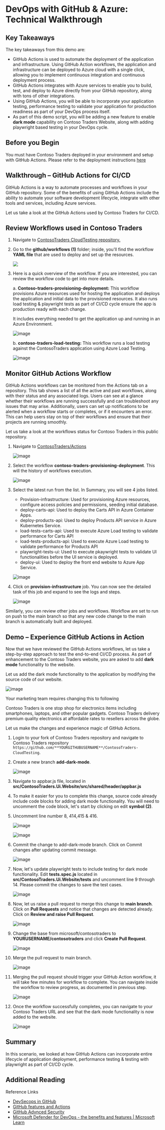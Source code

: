
# DevOps with GitHub & Azure: Technical Walkthrough  

 
## Key Takeaways 

The key takeaways from this demo are: 

   - GitHub Actions is used to automate the deployment of the application and infrastructure. Using GitHub Action workflows, the application and infrastructure can be deployed to Azure cloud with a single click, allowing you to implement continuous integration and continuous deployment process.  
   - GitHub Actions integrates with Azure services to enable you to build, test, and deploy to Azure directly from your GitHub repository, along with tons of other integrations. 
   - Using GitHub Actions, you will be able to incorporate your application testing, performance testing to validate your application for production readiness as part of your DevOps process itself.  
   - As part of this demo script, you will be adding a new feature to enable **dark mode** capability on Contoso Traders Website, along with adding playwright based testing in your DevOps cycle. 
  
## Before you Begin 

You must have Contoso Traders deployed in your environment and setup with GitHub Actions.  Please refer to the deployment instructions [here](../demo-scripts/app-deployment-guide.md)


## Walkthrough – GitHub Actions for CI/CD 

 
GitHub Actions is a way to automate processes and workflows in your GitHub repository. Some of the benefits of using GitHub Actions include the ability to automate your software development lifecycle, integrate with other tools and services, including Azure services. 

Let us take a look at the GitHub Actions used by Contoso Traders for CI/CD. 

## Review Workflows used in Contoso Traders 

1. Navigate to [ContosoTraders CloudTesting repository.](https://github.com/microsoft/ContosoTraders-CloudTesting)

2. Go to the **github/workflows (1)** folder; inside, you'll find the workflow **YAML file** that are used to deploy and set up the resources.  

    ![](media/actionlist.jpg)
    
3. Here is a quick overview of the workflow. If you are interested, you can review the workflow code to get into more details.  

    a. **Contoso-traders-provisioning-deployment:**  This workflow provisions Azure resources used for hosting the application and deploys the application and initial data to the provisioned resources. It also runs load testing & playwright tests as part of CI/CD cycle ensure the app is production ready with each change. 

     It includes everything needed to get the application up and running in an Azure Environment.  

      ![image](media/provision.png)

 
    b. **contoso-traders-load-testing:** This workflow runs a load testing against the ContosoTraders application using Azure Load Testing.  

      ![image](media/ct5.png)
      
## Monitor GitHub Actions Workflow 

GitHub Actions workflows can be monitored from the Actions tab on a repository. This tab shows a list of all the active and past workflows, along with their status and any associated logs. Users can see at a glance whether their workflows are running successfully and can troubleshoot any issues that may arise. Additionally, users can set up notifications to be alerted when a workflow starts or completes, or if it encounters an error. This can help users stay on top of their workflows and ensure that their projects are running smoothly. 

Let us take a look at the workflows status for Contoso Traders in this public repository.

1. Navigate to [ContosoTraders/Actions](https://github.com/microsoft/ContosoTraders-CloudTesting/actions) 

    ![image](media/actions.png)
    
2. Select the workflow **contoso-traders-provisioning-deployment**. This will the history of workflows execution.  

    ![image](media/actions1.png)

3. Select the latest run from the list. In Summary, you will see 4 jobs listed. 

    - Provision-infrastructure: Used for provisioning Azure resources, configure access policies and permissions, seeding initial database. 
    - deploy-carts-api: Used to deploy the Carts API in Azure Container Apps.  
    - deploy-products-api: Used to deploy Products API service in Azure Kubernetes Service. 
    - load-tests-carts-api: Used to execute Azure Load testing to validate performance for Carts API
    - load-tests-products-api: Used to execute Azure Load testing to validate performance for Products API
    - playwright-tests-ui: Used to execute pkaywright tests to validate UI functionalities before the UI service is deployed.
    - deploy-ui: Used to deploy the front end website to Azure App Service.  


    ![image](media/actionmonitor.png)

4. Click on **provision-infrastructure** job. You can now see the detailed task of this job and expand to see the logs and steps.

   ![image](media/actions3.png)

  Similarly, you can review other jobs and workflows. Workflow are set to run on push to the main branch so that any new code change to the main branch is automatically built and deployed. 
  
## Demo – Experience GitHub Actions in Action  

Now that we have reviewed the GitHub Actions workflows, let us take a step-by-step approach to test the end-to-end CI/CD process.  As part of enhancement to the Contoso Traders website, you are asked to add **dark mode** functionality to the website. 

Let us add the dark mode functionality to the application by modifying the source code of our website. 
 
  ![image](media/L300-1.png)


Your marketing team requires changing this to following 

Contoso Traders is one stop shop for electronics items including smartphones, laptops, and other popular gadgets. Contoso Traders delivery premium quality electronics at affordable rates to resellers across the globe.  

Let us make the changes and experience magic of GitHub Actions.  

 

1. Login to your fork of Contoso Traders repository and navigate to Contoso Traders repository `https://github.com/**YOURGITHUBUSERNAME**/ContosoTraders-CloudTesting`. 

2. Create a new branch **add-dark-mode**.

    ![image](media/addbranch.png)
    
3. Navigate to appbar.js file, located in  **src/ContosoTraders.Ui.Website/src/shared/header/appbar.js**

   
4. To make it easier for you to complete this change, source code already include code blocks for adding dark mode functionality. You will need to uncomment the code block, let's start by clicking on edit **symbol (2)**.

5. Uncomment line number 8, 414,415 & 416. 

    ![image](media/uncommentcode1.png)

    ![image](media/uncommentcode2.png)
    
6. Commit the change to add-dark-mode branch. Click on Commit changes after updating commit message.  

     ![image](media/commit1.png)
     
      
7. Now, let's update playwright tests to include testing for dark mode functionality. Edit **tests.spec.js** located in **src/ContosoTraders.Ui.Website/tests** and uncomment line 9 through 14. Please commit the changes to save the test cases. 

    ![image](media/uncommentcode3.png)
     
8. Now, let us raise a pull request to merge this change to **main branch**. Click on **Pull Requests** and notice that changes are detected already. Click on **Review and raise Pull Request**.

    ![image](media/L300-5.png)

8. Change the base from microsoft/contosotraders to **YOURUSERNAME/contosotraders** and click **Create Pull Request**.  

    ![image](media/addpr.png)

9. Merge the pull request to main branch.  

    ![image](media/L300-7.png)

10. Merging the pull request should trigger your GitHub Action workflow, it will take few minutes for workflow to complete.  You can navigate inside the workflow to review progress, as documented in previous step.

    ![image](media/workflowrunning.png)
    
11. Once the workflow successfully completes, you can navigate to your Contoso Traders URL and see that the dark mode functionality is now added to the website.

    ![image](media/darkmode.png)

   
   
## Summary 

In this scenario, we looked at how GitHub Actions can incorporate entire lifecycle of application deployment, performance testing & testing with playwright as part of CI/CD cycle. 

  
## Additional Reading  

Reference Links  

 - [DevSecops in GitHub](https://learn.microsoft.com/en-us/azure/architecture/solution-ideas/articles/devsecops-in-github) 
 - [GitHub features and Actions](https://github.com/features/actions) 
 - [GitHub Advnced Security](https://docs.github.com/en/get-started/learning-about-github/about-github-advanced-security)
 - [Microsoft Defender for DevOps - the benefits and features | Microsoft Learn](https://learn.microsoft.com/en-us/azure/defender-for-cloud/defender-for-devops-introduction)  
